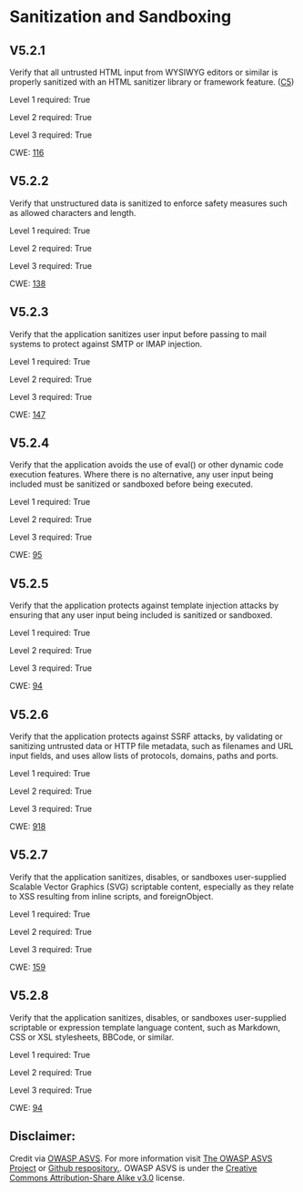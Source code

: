 #  Sanitization and Sandboxing
## V5.2.1
Verify that all untrusted HTML input from WYSIWYG editors or similar is properly sanitized with an HTML sanitizer library or framework feature. ([C5](https://owasp.org/www-project-proactive-controls/#div-numbering))
Level 1 required: True
Level 2 required: True
Level 3 required: True
CWE: [116](https://cwe.mitre.org/data/definitions/116)
## V5.2.2
Verify that unstructured data is sanitized to enforce safety measures such as allowed characters and length.
Level 1 required: True
Level 2 required: True
Level 3 required: True
CWE: [138](https://cwe.mitre.org/data/definitions/138)
## V5.2.3
Verify that the application sanitizes user input before passing to mail systems to protect against SMTP or IMAP injection.
Level 1 required: True
Level 2 required: True
Level 3 required: True
CWE: [147](https://cwe.mitre.org/data/definitions/147)
## V5.2.4
Verify that the application avoids the use of eval() or other dynamic code execution features. Where there is no alternative, any user input being included must be sanitized or sandboxed before being executed.
Level 1 required: True
Level 2 required: True
Level 3 required: True
CWE: [95](https://cwe.mitre.org/data/definitions/95)
## V5.2.5
Verify that the application protects against template injection attacks by ensuring that any user input being included is sanitized or sandboxed.
Level 1 required: True
Level 2 required: True
Level 3 required: True
CWE: [94](https://cwe.mitre.org/data/definitions/94)
## V5.2.6
Verify that the application protects against SSRF attacks, by validating or sanitizing untrusted data or HTTP file metadata, such as filenames and URL input fields, and uses allow lists of protocols, domains, paths and ports.
Level 1 required: True
Level 2 required: True
Level 3 required: True
CWE: [918](https://cwe.mitre.org/data/definitions/918)
## V5.2.7
Verify that the application sanitizes, disables, or sandboxes user-supplied Scalable Vector Graphics (SVG) scriptable content, especially as they relate to XSS resulting from inline scripts, and foreignObject.
Level 1 required: True
Level 2 required: True
Level 3 required: True
CWE: [159](https://cwe.mitre.org/data/definitions/159)
## V5.2.8
Verify that the application sanitizes, disables, or sandboxes user-supplied scriptable or expression template language content, such as Markdown, CSS or XSL stylesheets, BBCode, or similar.
Level 1 required: True
Level 2 required: True
Level 3 required: True
CWE: [94](https://cwe.mitre.org/data/definitions/94)

## Disclaimer:
Credit via [OWASP ASVS](https://owasp.org/www-project-application-security-verification-standard/). For more information visit [The OWASP ASVS Project](https://owasp.org/www-project-application-security-verification-standard/) or [Github respository.](https://github.com/OWASP/ASVS). OWASP ASVS is under the [Creative Commons Attribution-Share Alike v3.0](https://creativecommons.org/licenses/by-sa/3.0/) license.
